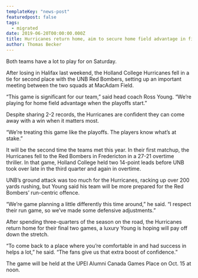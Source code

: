 ```yaml
---
templateKey: "news-post"
featuredpost: false
tags:
  - migrated
date: 2019-06-20T00:00:00.000Z
title: Hurricanes return home, aim to secure home field advantage in first round of playoffs
author: Thomas Becker
---
```


Both teams have a lot to play for on Saturday.

After losing in Halifax last weekend, the Holland College Hurricanes fell in a tie for second place with the UNB Red Bombers, setting up an important meeting between the two squads at MacAdam Field.

“This game is significant for our team,” said head coach Ross Young. “We’re playing for home field advantage when the playoffs start.”

Despite sharing 2-2 records, the Hurricanes are confident they can come away with a win when it matters most.

“We’re treating this game like the playoffs. The players know what’s at stake.”

It will be the second time the teams met this year. In their first matchup, the Hurricanes fell to the Red Bombers in Fredericton in a 27-21 overtime thriller. In that game, Holland College held two 14-point leads before UNB took over late in the third quarter and again in overtime.

UNB’s ground attack was too much for the Hurricanes, racking up over 200 yards rushing, but Young said his team will be more prepared for the Red Bombers’ run-centric offence.

“We’re game planning a little differently this time around,” he said. “I respect their run game, so we’ve made some defensive adjustments.”

After spending three-quarters of the season on the road, the Hurricanes return home for their final two games, a luxury Young is hoping will pay off down the stretch.

“To come back to a place where you’re comfortable in and had success in helps a lot,” he said. “The fans give us that extra boost of confidence.”

The game will be held at the UPEI Alumni Canada Games Place on Oct. 15 at noon.
